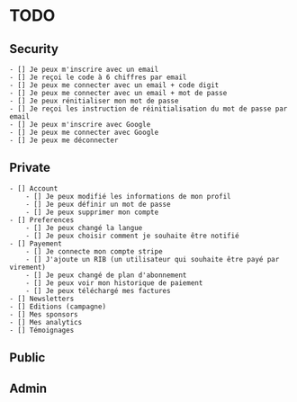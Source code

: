 # TODO
## Security
    - [] Je peux m'inscrire avec un email
    - [] Je reçoi le code à 6 chiffres par email
    - [] Je peux me connecter avec un email + code digit
    - [] Je peux me connecter avec un email + mot de passe
    - [] Je peux rénitialiser mon mot de passe
    - [] Je reçoi les instruction de réinitialisation du mot de passe par email
    - [] Je peux m'inscrire avec Google
    - [] Je peux me connecter avec Google
    - [] Je peux me déconnecter
## Private
    - [] Account
        - [] Je peux modifié les informations de mon profil
        - [] Je peux définir un mot de passe
        - [] Je peux supprimer mon compte
    - [] Preferences
        - [] Je peux changé la langue
        - [] Je peux choisir comment je souhaite être notifié
    - [] Payement
        - [] Je connecte mon compte stripe
        - [] J'ajoute un RIB (un utilisateur qui souhaite être payé par virement)
        - [] Je peux changé de plan d'abonnement
        - [] Je peux voir mon historique de paiement
        - [] Je peux téléchargé mes factures
    - [] Newsletters
    - [] Editions (campagne)
    - [] Mes sponsors
    - [] Mes analytics
    - [] Témoignages
## Public
## Admin